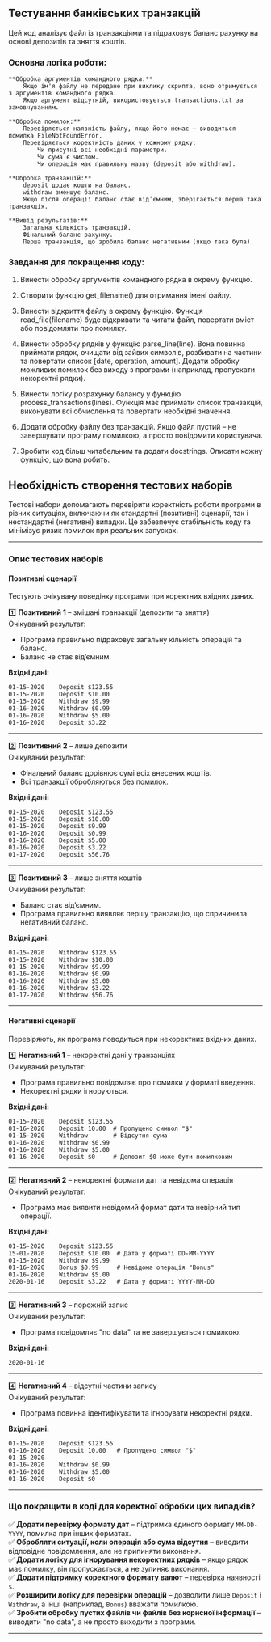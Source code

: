 ## Тестування банківських транзакцій

Цей код аналізує файл із транзакціями та підраховує баланс рахунку на основі депозитів та зняття коштів.

### Основна логіка роботи:

    **Обробка аргументів командного рядка:**
        Якщо ім'я файлу не передане при виклику скрипта, воно отримується з аргументів командного рядка.
        Якщо аргумент відсутній, використовується transactions.txt за замовчуванням.

    **Обробка помилок:**
        Перевіряється наявність файлу, якщо його немає – виводиться помилка FileNotFoundError.
        Перевіряється коректність даних у кожному рядку:
            Чи присутні всі необхідні параметри.
            Чи сума є числом.
            Чи операція має правильну назву (deposit або withdraw).

    **Обробка транзакцій:**
        deposit додає кошти на баланс.
        withdraw зменшує баланс.
        Якщо після операції баланс стає від’ємним, зберігається перша така транзакція.

    **Вивід результатів:**
        Загальна кількість транзакцій.
        Фінальний баланс рахунку.
        Перша транзакція, що зробила баланс негативним (якщо така була).

### Завдання для покращення коду:

1. Винести обробку аргументів командного рядка в окрему функцію.

1. Створити функцію get_filename() для отримання імені файлу.

1. Винести відкриття файлу в окрему функцію. Функція read_file(filename) буде відкривати та читати файл, повертати вміст або повідомляти про помилку.

1. Винести обробку рядків у функцію parse_line(line).    Вона повинна приймати рядок, очищати від зайвих символів, розбивати на частини та повертати список [date, operation, amount]. Додати обробку можливих помилок без виходу з програми (наприклад, пропускати некоректні рядки).

1. Винести логіку розрахунку балансу у функцію process_transactions(lines). Функція має приймати список транзакцій, виконувати всі обчислення та повертати необхідні значення.

1. Додати обробку файлу без транзакцій. Якщо файл пустий – не завершувати програму помилкою, а просто повідомити користувача.

1. Зробити код більш читабельним та додати docstrings. Описати кожну функцію, що вона робить.


## **Необхідність створення тестових наборів**  
Тестові набори допомагають перевірити коректність роботи програми в різних ситуаціях, включаючи як стандартні (позитивні) сценарії, так і нестандартні (негативні) випадки. Це забезпечує стабільність коду та мінімізує ризик помилок при реальних запусках.  

---

### **Опис тестових наборів**  

#### **Позитивні сценарії**  
Тестують очікувану поведінку програми при коректних вхідних даних.  

1️⃣ **Позитивний 1** – змішані транзакції (депозити та зняття)  
Очікуваний результат:  
- Програма правильно підраховує загальну кількість операцій та баланс.  
- Баланс не стає від’ємним.  

**Вхідні дані:**  
```
01-15-2020    Deposit $123.55
01-15-2020    Deposit $10.00
01-15-2020    Withdraw $9.99
01-16-2020    Withdraw $0.99
01-16-2020    Withdraw $5.00
01-16-2020    Deposit $3.22
```

---

2️⃣ **Позитивний 2** – лише депозити  
Очікуваний результат:  
- Фінальний баланс дорівнює сумі всіх внесених коштів.  
- Всі транзакції обробляються без помилок.  

**Вхідні дані:**  
```
01-15-2020    Deposit $123.55
01-15-2020    Deposit $10.00
01-15-2020    Deposit $9.99
01-16-2020    Deposit $0.99
01-16-2020    Deposit $5.00
01-16-2020    Deposit $3.22
01-17-2020    Deposit $56.76
```

---

3️⃣ **Позитивний 3** – лише зняття коштів  
Очікуваний результат:  
- Баланс стає від’ємним.  
- Програма правильно виявляє першу транзакцію, що спричинила негативний баланс.  

**Вхідні дані:**  
```
01-15-2020    Withdraw $123.55
01-15-2020    Withdraw $10.00
01-15-2020    Withdraw $9.99
01-16-2020    Withdraw $0.99
01-16-2020    Withdraw $5.00
01-16-2020    Withdraw $3.22
01-17-2020    Withdraw $56.76
```

---

#### **Негативні сценарії**  
Перевіряють, як програма поводиться при некоректних вхідних даних.  

1️⃣ **Негативний 1** – некоректні дані у транзакціях  
Очікуваний результат:  
- Програма правильно повідомляє про помилки у форматі введення.  
- Некоректні рядки ігноруються.  

**Вхідні дані:**  
```
01-15-2020    Deposit $123.55
01-16-2020    Deposit 10.00  # Пропущено символ "$"
01-15-2020    Withdraw       # Відсутня сума
01-16-2020    Withdraw $0.99
01-16-2020    Withdraw $5.00
01-16-2020    Deposit $0     # Депозит $0 може бути помилковим
```

---

2️⃣ **Негативний 2** – некоректні формати дат та невідома операція  
Очікуваний результат:  
- Програма має виявити невідомий формат дати та невірний тип операції.  

**Вхідні дані:**  
```
01-15-2020    Deposit $123.55
15-01-2020    Deposit $10.00  # Дата у форматі DD-MM-YYYY
01-15-2020    Withdraw $9.99
01-16-2020    Bonus $0.99     # Невідома операція "Bonus"
01-16-2020    Withdraw $5.00
2020-01-16    Deposit $3.22   # Дата у форматі YYYY-MM-DD
```

---

3️⃣ **Негативний 3** – порожній запис  
Очікуваний результат:  
- Програма повідомляє "no data" та не завершується помилкою.  

**Вхідні дані:**  
```
2020-01-16
```

---

4️⃣ **Негативний 4** – відсутні частини запису  
Очікуваний результат:  
- Програма повинна ідентифікувати та ігнорувати некоректні рядки.  

**Вхідні дані:**  
```
01-15-2020    Deposit $123.55
01-16-2020    Deposit 10.00   # Пропущено символ "$"
01-15-2020                  
01-16-2020    Withdraw $0.99
01-16-2020    Withdraw $5.00
01-16-2020    Deposit $0
```

---

### **Що покращити в коді для коректної обробки цих випадків?**  
✅ **Додати перевірку формату дат** – підтримка єдиного формату `MM-DD-YYYY`, помилка при інших форматах.  
✅ **Обробляти ситуації, коли операція або сума відсутня** – виводити відповідне повідомлення, але не припиняти виконання.  
✅ **Додати логіку для ігнорування некоректних рядків** – якщо рядок має помилку, він пропускається, а не зупиняє виконання.  
✅ **Додати підтримку коректного формату валют** – перевірка наявності `$`.  
✅ **Розширити логіку для перевірки операцій** – дозволити лише `Deposit` і `Withdraw`, а інші (наприклад, `Bonus`) вважати помилкою.  
✅ **Зробити обробку пустих файлів чи файлів без корисної інформації** – виводити "no data", а не просто виходити з програми.  

---
